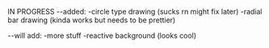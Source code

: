 IN PROGRESS
--added:
-circle type drawing (sucks rn might fix later)
-radial bar drawing (kinda works but needs to be prettier)

--will add:
-more stuff
-reactive background (looks cool)
